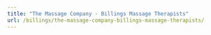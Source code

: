 ```yaml
---
title: "The Massage Company - Billings Massage Therapists"
url: /billings/the-massage-company-billings-massage-therapists/
---
```

